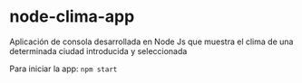 # node-clima-app

Aplicación de consola desarrollada en Node Js que muestra el clima de una determinada ciudad introducida y seleccionada

Para iniciar la app: 
`npm start`